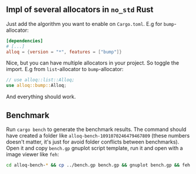 ## Impl of several allocators in `no_std` Rust
Just add the algorithm you want to enable on `Cargo.toml`. E.g for `bump`-allocator:
```toml
[dependencies]
# [...]
alloq = {version = "*", features = ["bump"]}
```

Nice, but you can have multiple allocators in your project. So toggle the import. E.g from `list`-allocator to `bump`-allocator:
```rs 
// use alloq::list::Alloq;
use alloq::bump::Alloq;
```
And everything should work.

## Benchmark
Run `cargo bench` to generate the benchmark results. The command should have created a folder like `alloq-bench-1091070246479467809` (these numbers doesn't matter, it's just for avoid folder conflicts between benchmarks). Open it and copy `bench.gp` gnuplot script template, run it and open with a image viewer like `feh`:
```sh
cd alloq-bench-* && cp ../bench.gp bench.gp && gnuplot bench.gp && feh gp_out.png
```

